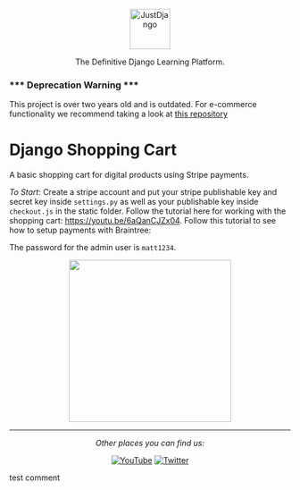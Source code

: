 <p align="center">
  <p align="center">
    <a href="https://justdjango.com/?utm_source=github&utm_medium=logo" target="_blank">
      <img src="https://assets.justdjango.com/static/branding/logo.svg" alt="JustDjango" height="72">
    </a>
  </p>
  <p align="center">
    The Definitive Django Learning Platform.
  </p>
</p>

### *** Deprecation Warning ***

This project is over two years old and is outdated. For e-commerce functionality we recommend taking a look at [this repository](https://github.com/justdjango/django-simple-ecommerce)

# Django Shopping Cart

A basic shopping cart for digital products using Stripe payments.

*To Start*: Create a stripe account and put your stripe publishable key and secret key inside `settings.py` as well as your publishable key inside `checkout.js` in the static folder. Follow the tutorial here for working with the shopping cart: https://youtu.be/6aQanCJZx04. Follow this tutorial to see how to setup payments with Braintree: 

The password for the admin user is `matt1234`. 

<p align="center">
  <a href="https://youtu.be/vccUP3jdpBg"><img src="https://github.com/justdjango/Shopping_cart/blob/master/static_root/images/cart.png" width="290"></a>
</p>

---

<div align="center">

<i>Other places you can find us:</i><br>

<a href="https://www.youtube.com/channel/UCRM1gWNTDx0SHIqUJygD-kQ" target="_blank"><img src="https://img.shields.io/badge/YouTube-%23E4405F.svg?&style=flat-square&logo=youtube&logoColor=white" alt="YouTube"></a>
<a href="https://www.twitter.com/justdjangocode" target="_blank"><img src="https://img.shields.io/badge/Twitter-%231877F2.svg?&style=flat-square&logo=twitter&logoColor=white" alt="Twitter"></a>

</div>
test comment